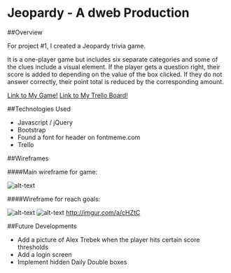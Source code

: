 # Jeopardy - A dweb Production 

##Overview

For project #1, I created a Jeopardy trivia game.

It is a one-player game but includes six separate categories and some of the clues include a visual element. If the player gets a question right, their score is added to depending on the value of the box clicked. If they do not answer correctly, their point total is reduced by the corresponding amount.

[Link to My Game!](http://dweb-jeopardy.bitballoon.com/)
[Link to My Trello Board!](https://trello.com/b/WAsNBCkB/wdi-project-1)

##Technologies Used

* Javascript / jQuery
* Bootstrap
* Found a font for header on fontmeme.com
* Trello

##Wireframes

####Main wireframe for game:

![alt-text](http://i.imgur.com/iGYahiE.jpg)

####Wireframe for reach goals:

![alt-text](http://i.imgur.com/5HZwYAX.jpg)
![alt-text](http://i.imgur.com/Hmyy1Nl.jpg)
http://imgur.com/a/cHZtC

##Future Developments

* Add a picture of Alex Trebek when the player hits certain score thresholds
* Add a login screen
* Implement hidden Daily Double boxes